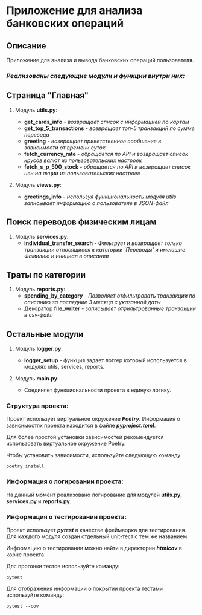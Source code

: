 # Приложение для анализа банковских операций

## Описание

Приложение для анализа и вывода банковских операций пользователя.

### *Реализованы следующие модули и функции внутри них:*

## Страница "Главная"
1. Модуль **utils.py**:
    + **get_cards_info** - *возвращает список с информацией по картам*
    + **get_top_5_transactions** - *возвращает топ-5 транзакций по сумме перевода*
    + **greeting** - *возвращает приветственное сообщение в зависимости от времени суток*
    + **fetch_currency_rate** - *обращается по API и возвращает список крусов валют из пользовательских настроек*
    + **fetch_s_p_500_stock** - *обращается по API и возвращает список цен на акции из пользовательских настроек*

2. Модуль **views.py**:
    + **greetings_info** - *используя функциональность модуля utils записывает информацию о пользователе в JSON-файл*

## Поиск переводов физическим лицам

1. Модуль **services.py**:
    + **individual_transfer_search** - *Фильтрует и возвращает только транзакции относящиеся к категории 'Переводы' и имеющие Фамилию и инициал в описании*


## Траты по категории

1. Модуль **reports.py**:
    + **spending_by_category** - *Позволяет отфильтровать транзакции по описанию за последние 3 месяца с указанной даты*
    + Декоратор **file_writer** - *записывает отфильтрованные транзакции в csv-файл*

    
## Остальные модули

1. Модуль **logger.py**:
   +  **logger_setup** - функция задает логгер который используется в модулях utils, services, reports. 

2. Модуль **main.py**:
   + Соединяет функциональности проекта в единую логику.

### Структура проекта:

Проект использует виртуальное окружение ***Poetry***. Информация о зависимостях проекта
находится в файле ***pyproject.toml***. 

Для более простой установки зависимостей рекомендуется использовать виртуальное окружение
Poetry. 

Чтобы установить зависимости, используйте следующую команду:

```
poetry install
```

### Информация о логировании проекта:

На данный момент реализовано логирование для модулей **utils.py**, **services.py** и **reports.py**.



### Информация о тестировании проекта:

Проект использует ***pytest*** в качестве фреймворка для тестирования.
Для каждого модуля создан отдельный unit-тест с тем же названием.

Информацию о тестировании можно найти в директории ***htmlcov*** в корне проекта.

Для прогонки тестов используйте команду:

```
pytest
```

Для отображения информации о покрытии проекта тестами используйте команду:

```
pytest --cov
```
